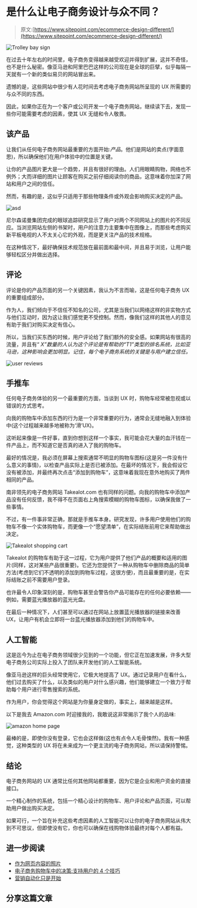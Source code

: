 # 是什么让电子商务设计与众不同？

> 原文:[https://www.sitepoint.com/ecommerce-design-different/](https://www.sitepoint.com/ecommerce-design-different/)

![Trolley bay sign](../Images/1bf365b5f5ab556ff526d4488aa5171e.png)

在过去十年左右的时间里，电子商务变得越来越受欢迎并得到扩展，这并不奇怪，也不是什么秘密。像亚马逊和阿里巴巴这样的公司现在是全球的巨擘，似乎每隔一天就有一个新的类似易贝的网站冒出来。

遗憾的是，这些网站中很少有人花时间去考虑电子商务网站所呈现的 UX 所需要的与众不同的东西。

因此，如果你正在为一个客户或公司开发一个电子商务网站，继续读下去，发现一些你可能需要考虑的因素，使其 UX 无缝和令人敬畏。

## 该产品

让我们从任何电子商务网站最重要的方面开始:*产品*。他们是网站的卖点(字面意思)，所以确保他们在用户体验中的位置是关键。

让你的产品图片更大是一个趋势，并且有很好的理由。人们用眼睛购物，网络也不例外；大而详细的图片让顾客在购买之前仔细阅读你的商品，这意味着你加深了网站和用户之间的信任。

然而，有趣的是，这似乎只适用于那些物理条件或外观会影响购买决定的产品。

![asd](../Images/41bca69e6e3adcb05e205cc25ed97397.png)

尼尔森诺曼集团完成的眼球追踪研究显示了用户对两个不同网站上的图片的不同反应。当浏览网站左侧的书架时，用户的注意力主要集中在图像上，而那些考虑购买新平板电视的人不太关心它的外观，而是更关注产品的技术规格。

在这种情况下，最好确保技术规范放在最前面和最中间，并且易于浏览，让用户能够轻松区分并做出选择。

## 评论

评论是你的产品页面的另一个关键因素，我认为不言而喻，这是任何电子商务 UX 的重要组成部分。

作为人，我们倾向于不信任不知名的公司，尤其是当我们以网络这样的非实物方式与他们互动时，因为这让我们感觉更不受控制。然而，像我们这样的其他人的意见有助于我们对购买决定有信心。

所以，当我们买东西的时候，用户评论给了我们额外的安全感。如果网站有很高的流量，并且有“ *X”数量的人认为这个评论是有帮助的“T1”类型的排名系统，比如亚马逊，这种影响会更加明显。记住，每个电子商务系统的关键是与用户建立信任。*

![user reviews](../Images/80c7dead67b64357c9d3f2d37278e628.png)

## 手推车

任何电子商务体验的另一个最重要的方面，当谈到 UX 时，购物车经常被忽视或以错误的方式思考。

向我的购物车中添加东西的行为是一个非常重要的行为，通常会无缝地融入到体验中(这个过程越来越多地被称为‘滑’UX)。

这听起来像是一件好事，直到你想到这样一个事实，我可能会花大量的血汗钱在一件产品上，而不知道它是否真的进入了我的购物车。

最好的情况是，我必须在屏幕上搜索通常不明显的购物车图标(这是另一件没有什么意义的事情)，以检查产品实际上是否已被添加。在最坏的情况下，我会假设它没有被添加，并最终再次点击“添加到购物车”，这意味着我现在意外地购买了两件相同的产品。

南非领先的电子商务网站 Takealot.com 也有同样的问题。向我的购物车中添加产品没有任何反馈，我不得不在页面右上角搜索模糊的购物车图标，以确保我做了一些事情。

不过，有一件事非常正确，那就是手推车本身。研究发现，许多用户使用他们的购物车不像一个实体购物车，而更像一个“愿望清单”，在实际结账前用它来帮助做出决定。

![Takealot shopping cart](../Images/62cf2b2ad4bfe95276ede814f2154d27.png)

Takealot 的购物车有助于这一过程，它为用户提供了他们产品的概要和适用的图片(同样，这对某些产品很重要)。它还为您提供了一种从购物车中删除商品的简单方法(考虑到它们不透明的添加到购物车过程，这很方便)，而且最重要的是，在实际结账之前不需要用户登录。

也许最令人印象深刻的是，购物车甚至会警告你产品可能存在的任何必要依赖——例如，需要蓝光播放器的蓝光光盘。

在最后一种情况下，人们甚至可以通过在网站上放置蓝光播放器的链接来改善 UX，让用户有机会立即将一台蓝光播放器添加到他们的购物车中。

## 人工智能

这是迄今为止在电子商务领域很少见到的一个功能，但它正在加速发展，许多大型电子商务公司实际上投入了团队来开发他们的人工智能系统。

像亚马逊这样的巨头经常使用它，它极大地提高了 UX。通过记录用户在看什么，他们过去购买了什么，以及类似的用户对什么感兴趣，他们能够建立一个致力于帮助每个用户进行零售搜索的系统。

作为用户，你会觉得这个网站是为你量身定做的，事实上，越来越是这样。

以下是我去 Amazon.com 时迎接我的，我敢说这非常揭示了我个人的品味:

![amazon home page](../Images/054166876d74be84059e052c42651d60.png)

最棒的是，即使你没有登录，它也会这样做(这也有点令人毛骨悚然)。我有一种感觉，这种类型的 UX 将在未来成为一个更主流的电子商务网站，所以请保持警惕。

## 结论

电子商务网站的 UX 通常比任何其他网站都重要，因为它是企业和用户资金的直接接口。

一个精心制作的系统，包括一个精心设计的购物车、用户评论和产品页面，可以帮助用户做出购买决定。

如果可行，一个旨在补充这些考虑因素的人工智能可以让你的电子商务网站从伟大到不可思议，但即使没有它，你也可以确保在线购物体验最终对每个人都有益。

## 进一步阅读

*   [作为网页内容的照片](http://www.nngroup.com/articles/photos-as-web-content/)
*   [电子商务购物车中的决策:支持用户的 4 个技巧](http://www.nngroup.com/articles/shopping-cart/)
*   [营销自动化只是开始](http://www.pr2020.com/blog/marketing-automation-is-only-the-beginning-how-algorithms-and-artificial-intelligence-will-disrupt-marketing-forever)

## 分享这篇文章